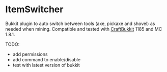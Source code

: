 ItemSwitcher
============

Bukkit plugin to auto switch between tools (axe, pickaxe and shovel) as needed
when mining.  Compatible and tested with [CraftBukkit](https://github.com/Bukkit/CraftBukkit) 1185 and MC 1.8.1.


TODO:

 * add permissions
 * add command to enable/disable
 * test with latest version of bukkit